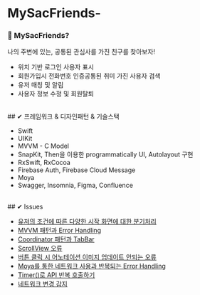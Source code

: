 
# MySacFriends-

### 🌱 MySacFriends?

나의 주변에 있는, 공통된 관심사를 가진 친구를 찾아보자!
- 위치 기반 로그인 사용자 표시
- 회원가입시 전화번호 인증공통된 취미 가진 사용자 검색
- 유저 매칭 및 알림
- 사용자 정보 수정 및 회원탈퇴


<br/>
## ✔︎ 프레임워크 & 디자인패턴 & 기술스택

- Swift
- UIKit
- MVVM - C Model
- SnapKit, Then을 이용한 programmatically UI, Autolayout 구현
- RxSwift, RxCocoa
- Firebase Auth, Firebase Cloud Message
- Moya
- Swagger, Insomnia, Figma, Confluence


<br/>
## ✔︎ Issues

- [유저의 조건에 따른 다양한 시작 화면에 대한 분기처리](https://github.com/yoogail105/MySacFriends-/blob/1f135d3c6edd12a9e7bf189bc8a021122ae3ca3a/DevLog/%5B22.01.22%5D%20StartView%20%EB%B6%84%EA%B8%B0%20%EC%B2%98%EB%A6%AC.md)
- [MVVM 패턴과 Error Handling](https://github.com/yoogail105/MySacFriends-/blob/1f135d3c6edd12a9e7bf189bc8a021122ae3ca3a/DevLog/%5B22.01.26%5D%20MVVM%EA%B3%BC%20Error%20%EC%BD%94%EB%93%9C%20%EC%B2%98%EB%A6%AC.md)
- [Coordinator 패턴과 TabBar](https://github.com/yoogail105/MySacFriends-/blob/1f135d3c6edd12a9e7bf189bc8a021122ae3ca3a/DevLog/%5B22.01.27%5D%20Coordnator%20%ED%8C%A8%ED%84%B4.md)
- [ScrollView 오류](https://github.com/yoogail105/MySacFriends-/blob/1f135d3c6edd12a9e7bf189bc8a021122ae3ca3a/DevLog/%5B22.02.03%5D%20ScrollView%20%EC%98%A4%EB%A5%98%20%ED%95%B4%EA%B2%B0.md)
- [버튼 클릭 시 어노테이션 이미지 업데이트 안되는 오류](https://github.com/yoogail105/MySacFriends-/blob/1f135d3c6edd12a9e7bf189bc8a021122ae3ca3a/DevLog/%5B22.02.13%5D%20Daily%20Scrum.md)
- [Moya를 통한 네트워크 사용과 반복되는 Error Handling](https://github.com/yoogail105/MySacFriends-/blob/1f135d3c6edd12a9e7bf189bc8a021122ae3ca3a/DevLog/%5B22.02.11%5D%20Moya.md)
- [Timer()로 API 반복 호출하기](https://github.com/yoogail105/MySacFriends-/blob/1f135d3c6edd12a9e7bf189bc8a021122ae3ca3a/DevLog/%5B22.04.07%5D%20Timer()%20API%20%EB%B0%98%EB%B3%B5%20%ED%98%B8%EC%B6%9C%ED%95%98%EA%B8%B0.md)
- [네트워크 변경 감지](https://velog.io/@yoogail/네트워크-변경-감지)

